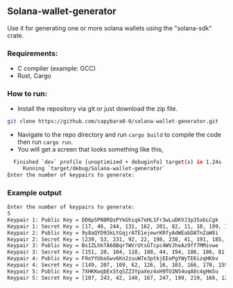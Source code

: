 ## Solana-wallet-generator
Use it for generating one or more solana wallets using the "solana-sdk" crate.

### Requirements:
- C compiler (example: GCC)
- Rust, Cargo

### How to run:
- Install the repository via git or just download the zip file.
```bash
git clone https://github.com/capybara0-0/solana-wallet-generator.git
```
- Navigate to the repo directory and run `cargo build` to compile the code then run `cargo run`.
- You will get a screen that looks something like this,
```bash
  Finished `dev` profile [unoptimized + debuginfo] target(s) in 1.24s
     Running `target/debug/Solana-wallet-generator`
Enter the number of keypairs to generate: 

```

### Example output
```bash
Enter the number of keypairs to generate: 
5
Keypair 1: Public Key = DD6p5PN8RQsPYkGhiqk7eHL1Fr3wLuDKVJ3p35abLCgk
Keypair 1: Secret Key = [17, 46, 244, 131, 162, 201, 82, 11, 18, 199, 157, 176, 71, 14, 187, 243, 180, 148, 112, 221, 232, 56, 73, 50, 201, 77, 242, 7, 9, 119, 37, 200, 181, 101, 200, 185, 70, 6, 183, 76, 38, 166, 89, 221, 89, 222, 69, 137, 40, 218, 195, 110, 153, 82, 155, 222, 49, 249, 235, 153, 226, 203, 229, 69]
Keypair 2: Public Key = 9y8aQYD93kLtGqjrATE1ejewrKRfyAdWEabDATnZaW8i
Keypair 2: Secret Key = [239, 53, 231, 92, 22, 198, 238, 41, 191, 185, 162, 198, 24, 188, 28, 31, 139, 56, 84, 189, 193, 152, 234, 135, 121, 177, 109, 175, 61, 107, 173, 70, 133, 62, 150, 62, 61, 127, 148, 1, 37, 18, 238, 65, 196, 49, 213, 47, 90, 39, 194, 18, 222, 143, 80, 179, 139, 102, 102, 191, 9, 178, 42, 27]
Keypair 3: Public Key = Bs1ZLhkTA68Bqr7WVrUtsGTcpc4WVJheAz9ff7MMivwe
Keypair 3: Secret Key = [151, 20, 104, 118, 188, 44, 194, 186, 186, 81, 109, 218, 72, 100, 83, 128, 140, 138, 106, 213, 8, 243, 21, 93, 246, 31, 117, 23, 194, 78, 144, 124, 161, 100, 138, 72, 251, 250, 124, 3, 45, 36, 97, 220, 5, 103, 250, 239, 119, 58, 166, 107, 206, 238, 125, 8, 142, 60, 229, 228, 161, 217, 241, 125]
Keypair 4: Public Key = F9oYYUboGwv6Kn2zuuW7e3ptkjEEoPgYWyTE6izqHKbv
Keypair 4: Secret Key = [149, 207, 109, 62, 126, 16, 103, 166, 170, 159, 112, 224, 41, 8, 184, 21, 245, 190, 252, 137, 199, 2, 36, 70, 131, 0, 62, 194, 247, 67, 249, 76, 210, 68, 228, 6, 201, 123, 85, 150, 83, 181, 158, 240, 149, 136, 115, 209, 74, 24, 140, 167, 1, 19, 114, 183, 201, 20, 191, 249, 142, 27, 56, 81]
Keypair 5: Public Key = 7XHKKwqbExStqSZZ3YpaXez4xH9TU1N54uqA8c4gHm5u
Keypair 5: Secret Key = [107, 243, 42, 140, 167, 247, 199, 219, 166, 120, 94, 187, 250, 211, 20, 87, 112, 108, 92, 43, 104, 218, 18, 205, 73, 81, 165, 126, 32, 10, 134, 64, 96, 231, 254, 142, 163, 104, 170, 23, 106, 47, 224, 74, 236, 155, 100, 133, 145, 195, 219, 197, 115, 68, 65, 134, 165, 135, 157, 107, 40, 38, 249, 92]
```